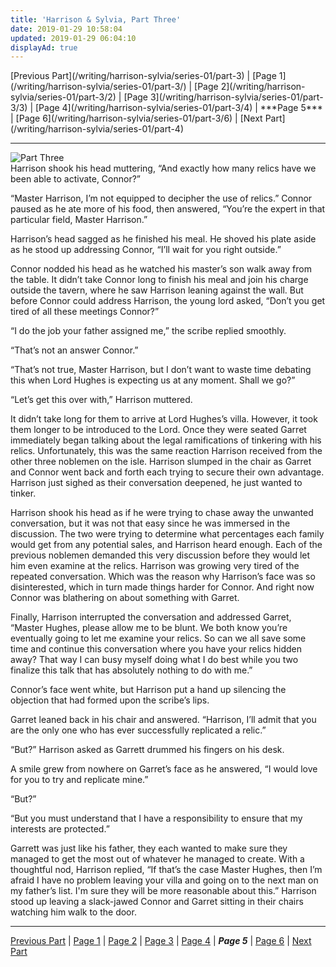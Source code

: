 ```yaml
---
title: 'Harrison & Sylvia, Part Three'
date: 2019-01-29 10:58:04
updated: 2019-01-29 06:04:10
displayAd: true
---
```

<p class="center"> [Previous Part](/writing/harrison-sylvia/series-01/part-3) | [Page 1](/writing/harrison-sylvia/series-01/part-3/) | [Page 2](/writing/harrison-sylvia/series-01/part-3/2) | [Page 3](/writing/harrison-sylvia/series-01/part-3/3) | [Page 4](/writing/harrison-sylvia/series-01/part-3/4) | <span class="current-page">***Page 5*** </span> | [Page 6](/writing/harrison-sylvia/series-01/part-3/6) | [Next Part](/writing/harrison-sylvia/series-01/part-4) </p><hr class="clear-both center-fade"/><div class="embedded-image-left"><img src="/writing/harrison-sylvia/series-01/part-3/hs103.jpg" alt="Part Three" style="max-height: 275px;"/></div>Harrison shook his head muttering, “And exactly how many relics have we been able to activate, Connor?”

“Master Harrison, I’m not equipped to decipher the use of relics.”  Connor paused as he ate more of his food, then answered, “You’re the expert in that particular field, Master Harrison.”

Harrison’s head sagged as he finished his meal.  He shoved his plate aside as he stood up addressing Connor, “I’ll wait for you right outside.”

Connor nodded his head as he watched his master’s son walk away from the table.  It didn’t take Connor long to finish his meal and join his charge outside the tavern, where he saw Harrison leaning against the wall.  But before Connor could address Harrison, the young lord asked, “Don’t you get tired of all these meetings Connor?”

“I do the job your father assigned me,” the scribe replied smoothly.

“That’s not an answer Connor.”

“That’s not true, Master Harrison, but I don’t want to waste time debating this when Lord Hughes is expecting us at any moment.  Shall we go?”

“Let’s get this over with,” Harrison muttered.

It didn’t take long for them to arrive at Lord Hughes’s villa.  However, it took them longer to be introduced to the Lord.  Once they were seated Garret immediately began talking about the legal ramifications of tinkering with his relics.  Unfortunately, this was the same reaction Harrison received from the other three noblemen on the isle.  Harrison slumped in the chair as Garret and Connor went back and forth each trying to secure their own advantage.  Harrison just sighed as their conversation deepened, he just wanted to tinker.

Harrison shook his head as if he were trying to chase away the unwanted conversation, but it was not that easy since he was immersed in the discussion.  The two were trying to determine what percentages each family would get from any potential sales, and Harrison heard enough.  Each of the previous noblemen demanded this very discussion before they would let him even examine at the relics.  Harrison was growing very tired of the repeated conversation.  Which was the reason why Harrison’s face was so disinterested, which in turn made things harder for Connor.  And right now Connor was blathering on about something with Garret.

Finally, Harrison interrupted the conversation and addressed Garret, “Master Hughes, please allow me to be blunt.  We both know you’re eventually going to let me examine your relics.  So can we all save some time and continue this conversation where you have your relics hidden away?  That way I can busy myself doing what I do best while you two finalize this talk that has absolutely nothing to do with me.”

Connor’s face went white, but Harrison put a hand up silencing the objection that had formed upon the scribe’s lips.

Garret leaned back in his chair and answered.  “Harrison, I’ll admit that you are the only one who has ever successfully replicated a relic.”

“But?”  Harrison asked as Garrett drummed his fingers on his desk.

A smile grew from nowhere on Garret’s face as he answered, “I would love for you to try and replicate mine.”

“But?”

“But you must understand that I have a responsibility to ensure that my interests are protected.”

Garrett was just like his father, they each wanted to make sure they managed to get the most out of whatever he managed to create.  With a thoughtful nod, Harrison replied, “If that’s the case Master Hughes, then I’m afraid I have no problem leaving your villa and going on to the next man on my father’s list.  I'm sure they will be more reasonable about this.”  Harrison stood up leaving a slack-jawed Connor and Garret sitting in their chairs watching him walk to the door.<hr class="clear-both center-fade"/><p class="center"> [Previous Part](/writing/harrison-sylvia/series-01/part-1) | [Page 1](/writing/harrison-sylvia/series-01/part-3/) | [Page 2](/writing/harrison-sylvia/series-01/part-3/2) | [Page 3](/writing/harrison-sylvia/series-01/part-3/3) | [Page 4](/writing/harrison-sylvia/series-01/part-3/4) | <span class="current-page">***Page 5*** </span> | [Page 6](/writing/harrison-sylvia/series-01/part-3/6) | [Next Part](/writing/harrison-sylvia/series-01/part-4) </p>